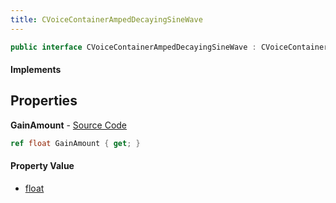 ```yaml
---
title: CVoiceContainerAmpedDecayingSineWave
---
```


```csharp
public interface CVoiceContainerAmpedDecayingSineWave : CVoiceContainerDecayingSineWave, CVoiceContainerBase, ISchemaClass<CVoiceContainerBase>, ISchemaClass<CVoiceContainerDecayingSineWave>, ISchemaClass<CVoiceContainerAmpedDecayingSineWave>, ISchemaField, ISchemaClass, INativeHandle
```

#### Implements

## Properties

**GainAmount** - [Source Code](https://github.com/swiftly-solution/swiftlys2/blob/main/managed/src/SwiftlyS2.Generated/Schemas/Interfaces/CVoiceContainerAmpedDecayingSineWave.cs#L16)

```csharp
ref float GainAmount { get; }
```

#### Property Value

- [float](https://learn.microsoft.com/dotnet/api/system.single)

